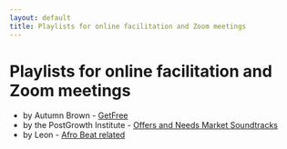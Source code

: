 ```yaml
---
layout: default
title: Playlists for online facilitation and Zoom meetings
---
```

# Playlists for online facilitation and Zoom meetings

- by Autumn Brown - [GetFree](https://open.spotify.com/playlist/5aCSI6a9XXgJZ0goY2JZ3l?si=OZHdFfSZRCG_AgCBtKbT1w&pi=u-Z0sQX3kiSIyA)
- by the PostGrowth Institute - [Offers and Needs Market Soundtracks](https://open.spotify.com/playlist/7foZUrnEWoBOsW783m1uOD?si=dcXDpVvtQB2dUVKf1kgSxg&pi=u-hFFSw9UxQxCG)
- by Leon - [Afro Beat related](https://open.spotify.com/playlist/4SSiOy5ULAyMiFwO1rQhE9?si=9GFULdcURlGLhPTzRc1dMA&pi=u-h0WApLb2TUmb)

